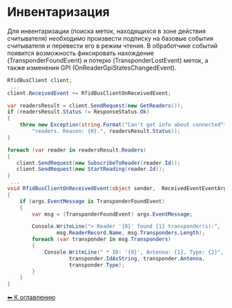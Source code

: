 Инвентаризация
==============

Для инвентаризации (поиска меток, находящихся в зоне действия считывателя) необходимо произвести подписку на базовые события считывателя и перевести его в режим чтения. В обработчике событий появится возможность фиксировать нахождение (TransponderFoundEvent) и потерю (TransponderLostEvent) меток, а также изменения GPI (OnReaderGpiStatesChangedEvent).

```cs
RfidBusClient client;
 ...
client.ReceivedEvent += RfidBusClientOnReceivedEvent;

var readersResult = client.SendRequest(new GetReaders());
if (readersResult.Status != ResponseStatus.Ok)
{
    throw new Exception(string.Format("Can't get info about connected"+
        "readers. Reason: {0}.", readersResult.Status));
}

foreach (var reader in readersResult.Readers)
{
   client.SendRequest(new SubscribeToReader(reader.Id));
   client.SendRequest(new StartReading(reader.Id));
}
 ...
void RfidBusClientOnReceivedEvent(object sender,  ReceivedEventEventArgs args)
{
    if (args.EventMessage is TransponderFoundEvent)
    {
        var msg = (TransponderFoundEvent) args.EventMessage;

        Console.WriteLine("> Reader '{0}' found {1} transponder(s):",
                msg.ReaderRecord.Name, msg.Transponders.Length);
        foreach (var transponder in msg.Transponders)
        {
            Console.WriteLine(" * ID: '{0}', Antenna: {1}, Type: {2}",
                    transponder.IdAsString, transponder.Antenna,
                    transponder.Type);
        }
    }
}
```

[⬅ К оглавлению](../README.md)
